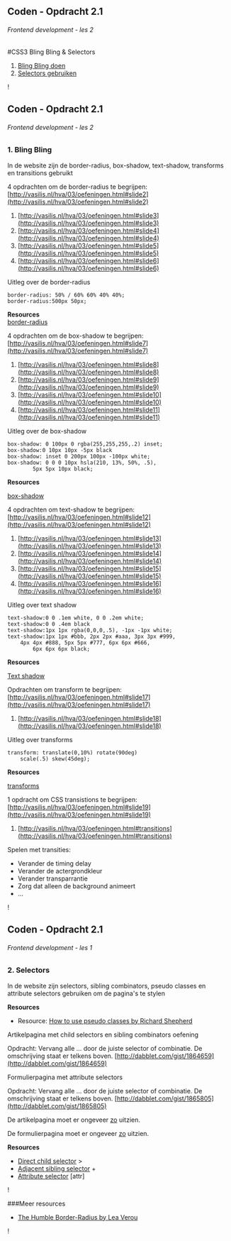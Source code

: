 

## Coden - Opdracht 2.1
###### Frontend development - les 2
#CSS3 Bling Bling & Selectors

1. [Bling Bling doen](#2)
2. [Selectors gebruiken](#3)




!

## Coden - Opdracht 2.1
###### Frontend development - les 2

### 1. Bling Bling

In de website zijn de border-radius, box-shadow, text-shadow, transforms en transitions gebruikt

4 opdrachten om de border-radius te begrijpen:
[http://vasilis.nl/hva/03/oefeningen.html#slide2](http://vasilis.nl/hva/03/oefeningen.html#slide2)  

1. [http://vasilis.nl/hva/03/oefeningen.html#slide3](http://vasilis.nl/hva/03/oefeningen.html#slide3)  
2. [http://vasilis.nl/hva/03/oefeningen.html#slide4](http://vasilis.nl/hva/03/oefeningen.html#slide4)  
3. [http://vasilis.nl/hva/03/oefeningen.html#slide5](http://vasilis.nl/hva/03/oefeningen.html#slide5)  
4. [http://vasilis.nl/hva/03/oefeningen.html#slide6](http://vasilis.nl/hva/03/oefeningen.html#slide6)  

Uitleg over de border-radius

    border-radius: 50% / 60% 60% 40% 40%;
    border-radius:500px 50px;

<!--dablet uitleg-->

**Resources**    
[border-radius](https://developer.mozilla.org/en-US/docs/Web/CSS/border-radius?redirectlocale=en-US&redirectslug=CSS%2Fborder-radius)


4 opdrachten om de box-shadow te begrijpen:   
[http://vasilis.nl/hva/03/oefeningen.html#slide7](http://vasilis.nl/hva/03/oefeningen.html#slide7)  
 
1. [http://vasilis.nl/hva/03/oefeningen.html#slide8](http://vasilis.nl/hva/03/oefeningen.html#slide8)  
2. [http://vasilis.nl/hva/03/oefeningen.html#slide9](http://vasilis.nl/hva/03/oefeningen.html#slide9)  
3. [http://vasilis.nl/hva/03/oefeningen.html#slide10](http://vasilis.nl/hva/03/oefeningen.html#slide10)  
4. [http://vasilis.nl/hva/03/oefeningen.html#slide11](http://vasilis.nl/hva/03/oefeningen.html#slide11)  



Uitleg over de box-shadow

    box-shadow: 0 100px 0 rgba(255,255,255,.2) inset;
    box-shadow:0 10px 10px -5px black
    box-shadow: inset 0 200px 100px -100px white;
    box-shadow: 0 0 0 10px hsla(210, 13%, 50%, .5),
            5px 5px 10px black;

<!--dablet uitleg-->
**Resources**    

[box-shadow](https://developer.mozilla.org/en-US/docs/Web/CSS/box-shadow)

4 opdrachten om text-shadow te begrijpen:  
[http://vasilis.nl/hva/03/oefeningen.html#slide12](http://vasilis.nl/hva/03/oefeningen.html#slide12)    

1. [http://vasilis.nl/hva/03/oefeningen.html#slide13](http://vasilis.nl/hva/03/oefeningen.html#slide13)  
2. [http://vasilis.nl/hva/03/oefeningen.html#slide14](http://vasilis.nl/hva/03/oefeningen.html#slide14)  
3. [http://vasilis.nl/hva/03/oefeningen.html#slide15](http://vasilis.nl/hva/03/oefeningen.html#slide15)  
4. [http://vasilis.nl/hva/03/oefeningen.html#slide16](http://vasilis.nl/hva/03/oefeningen.html#slide16)  



Uitleg over text shadow

    text-shadow:0 0 .1em white, 0 0 .2em white;
    text-shadow:0 0 .4em black
    text-shadow:1px 1px rgba(0,0,0,.5), -1px -1px white;
    text-shadow:1px 1px #bbb, 2px 2px #aaa, 3px 3px #999,
        4px 4px #888, 5px 5px #777, 6px 6px #666,
            6px 6px 6px black;    

<!--dablet uitleg-->
**Resources**    

[Text shadow](https://developer.mozilla.org/en-US/docs/Web/CSS/text-shadow)



Opdrachten om transform te begrijpen:  
[http://vasilis.nl/hva/03/oefeningen.html#slide17](http://vasilis.nl/hva/03/oefeningen.html#slide17)    

1. [http://vasilis.nl/hva/03/oefeningen.html#slide18](http://vasilis.nl/hva/03/oefeningen.html#slide18)  



Uitleg over transforms

    transform: translate(0,10%) rotate(90deg) 
        scale(.5) skew(45deg);
    
<!--dablet uitleg-->
**Resources**    

[transforms](https://developer.mozilla.org/en-US/docs/Web/CSS/transform)



1 opdracht om CSS transistions te begrijpen:  
[http://vasilis.nl/hva/03/oefeningen.html#slide19](http://vasilis.nl/hva/03/oefeningen.html#slide19)  
 
1. [http://vasilis.nl/hva/03/oefeningen.html#transitions](http://vasilis.nl/hva/03/oefeningen.html#transitions)  

Spelen met transities:

- Verander de timing delay
- Verander de actergrondkleur
- Verander transparrantie
- Zorg dat alleen de background animeert
- ...







!

## Coden - Opdracht 2.1
###### Frontend development - les 1

### 2. Selectors
In de website zijn selectors, sibling combinators, pseudo classes en attribute selectors gebruiken om de pagina's te stylen

**Resources**

* Resource: [How to use pseudo classes by Richard Shepherd](http://www.smashingmagazine.com/2011/03/how-to-use-css3-pseudo-classes/)


Artikelpagina met child selectors en sibling combinators oefening

Opdracht:
Vervang alle … door de juiste selector of combinatie. 
De omschrijving staat er telkens boven. [http://dabblet.com/gist/1864659](http://dabblet.com/gist/1864659)


Formulierpagina met attribute selectors

Opdracht:
Vervang alle … door de juiste selector of combinatie.
De omschrijving staat er telkens boven. [http://dabblet.com/gist/1865805](http://dabblet.com/gist/1865805)

De artikelpagina moet er ongeveer [zo](http://dabblet.com/gist/1864548) uitzien.

De formulierpagina moet er ongeveer [zo](http://dabblet.com/gist/1865228) uitzien.

**Resources**    

* [Direct child selector](https://developer.mozilla.org/en-US/docs/Web/CSS/Child_selectors) >
* [Adjacent sibling selector](https://developer.mozilla.org/en-US/docs/Web/CSS/Adjacent_sibling_selectors) +
* [Attribute selector](https://developer.mozilla.org/en-US/docs/Web/CSS/Attribute_selectors?redirectlocale=en-US&redirectslug=CSS%2FAttribute_selectors) [attr]







!

###Meer resources

* [The Humble Border-Radius by Lea Verou](https://www.youtube.com/watch?v=JSaMl2OKjfQ/)






!